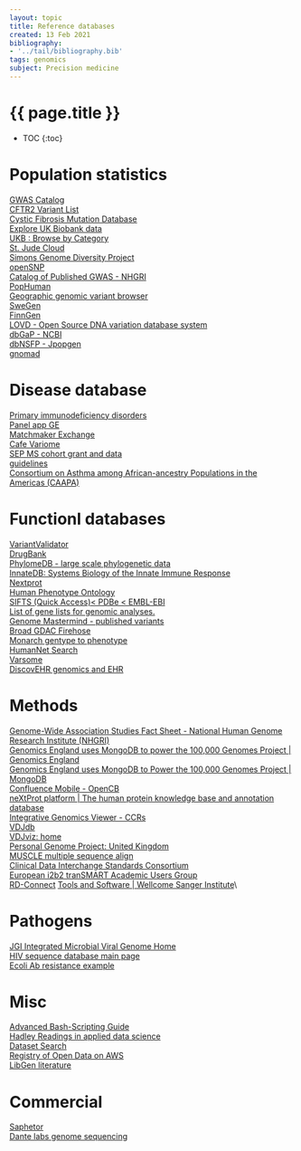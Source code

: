 ```yaml
---
layout: topic
title: Reference databases
created: 13 Feb 2021
bibliography:
- '../tail/bibliography.bib'
tags: genomics
subject: Precision medicine
---
```

{{ page.title }}
================

* TOC
{:toc}

# Population statistics
[GWAS Catalog](https://www.ebi.ac.uk/gwas/home)\
[CFTR2 Variant List](https://cftr2.org/mutations_history)\
[Cystic Fibrosis Mutation Database](http://genet.sickkids.on.ca/LinkPage.html)\
[Explore UK Biobank data](https://cran.rstudio.com/web/packages/ukbtools/vignettes/explore-ukb-data.html)\
[UKB : Browse by Category](http://biobank.ctsu.ox.ac.uk/crystal/label.cgi)\
[St. Jude Cloud](https://stjude.cloud/)\
[Simons Genome Diversity Project](https://www.simonsfoundation.org/simons-genome-diversity-project/)\
[openSNP](https://opensnp.org/)\
[Catalog of Published GWAS - NHGRI](https://www.genome.gov/gwastudies/)\
[PopHuman](https://pophuman.uab.cat/?loc=chr6%3A137998001..138396200&amp;tracks=DNA%2Cgene_annotations%2CPi_CEU_10kb%2Ctheta_CEU_10kb%2CTajima_D_CEU_10kb%2Chap_diversity_within_CEU_10kb%2CKelly_ZnS_CEU_10kb%2CDoS_CEU_10kb%2CK_CEU_10kb&amp;highlight=)\
[Geographic genomic variant browser](https://popgen.uchicago.edu/ggv/?data=%221000genomes%22&amp;chr=1&amp;pos=222087833)\
[SweGen](https://www.nature.com/articles/ejhg2017130)\
[FinnGen](https://www.finngen.fi/en)\
[LOVD - Open Source DNA variation database system](http://www.lovd.nl/3.0/home)\
[dbGaP - NCBI](https://www.ncbi.nlm.nih.gov/gap)\
[dbNSFP - Jpopgen](https://sites.google.com/site/jpopgen/dbNSFP)\
[gnomad](https://gnomad.broadinstitute.org/)

# Disease database
[Primary immunodeficiency disorders](https://panelapp.genomicsengland.co.uk/panels/398/)\
[Panel app GE](https://panelapp.genomicsengland.co.uk/panels/398/)\
[Matchmaker Exchange](http://www.matchmakerexchange.org/)\
[Cafe Variome](https://www.cafevariome.org/home)\
[SEP MS cohort grant and data](https://www.multiplesklerose.ch/fr/propos-de-la-sep/recherche/demande-de-soutien-de-votre-projet-de-recherche/)\
[guidelines](https://www.multiplesklerose.ch/de/ueber-ms/aus-der-forschung/forschungsantraege/#c8514)\
[Consortium on Asthma among African-ancestry Populations in the Americas (CAAPA)](https://www.caapa-project.org)

# Functionl databases
[VariantValidator](https://variantvalidator.org/#variantValidator)\
[DrugBank](https://www.drugbank.ca/releases/latest)\
[PhylomeDB - large scale phylogenetic data](http://phylomedb.org/)\
[InnateDB: Systems Biology of the Innate Immune Response](https://www.innatedb.com/annotatedGenes.do?type=innatedb)\
[Nextprot](https://www.nextprot.org/about/nextprot)\
[Human Phenotype Ontology](https://hpo.jax.org/app/download/annotation)\
[SIFTS (Quick Access)< PDBe < EMBL-EBI](http://www.ebi.ac.uk/pdbe/docs/sifts/quick.html)\
[List of gene lists for genomic analyses.](https://github.com/macarthur-lab/gene_lists)\
[Genome Mastermind - published variants](https://mastermind.genomenon.com/detail?disease=all%20diseases&amp;gene=RAG1&amp;mutation=RAG1:S225R)\
[Broad GDAC Firehose](https://gdac.broadinstitute.org/)\
[Monarch gentype to phenotype](https://monarchinitiative.org/)\
[HumanNet Search](https://www.inetbio.org/humannet/)\
[Varsome](https://varsome.com/variant/hg19/RAG1%3AR737H)\
[DiscovEHR genomics and EHR](http://www.discovehrshare.com/)

# Methods
[Genome-Wide Association Studies Fact Sheet - National Human Genome Research Institute (NHGRI)](https://www.genome.gov/20019523/)\
[Genomics England uses MongoDB to power the 100,000 Genomes Project | Genomics England](https://www.genomicsengland.co.uk/genomics-england-uses-mongodb-to-power-the-data-science-behind-the-100000-genomes-project/)\
[Genomics England uses MongoDB to Power the 100,000 Genomes Project | MongoDB](https://www.mongodb.com/press/genomics-england-uses-mongodb-to-power-the-data-science-behind-the-100000-genomes-project)\
[Confluence Mobile - OpenCB](http://docs.opencb.org/plugins/servlet/mobile?contentId=327756#content/view/327756)\
[neXtProt platform | The human protein knowledge base and annotation database](https://www.nextprot.org/)\
[Integrative Genomics Viewer - CCRs](https://s3.us-east-2.amazonaws.com/ccrs/ccr.html)\
[VDJdb](https://vdjdb.cdr3.net/)\
[VDJviz: home](https://vdjviz.cdr3.net/)\
[Personal Genome Project: United Kingdom](https://www.personalgenomes.org.uk/data/)\
[MUSCLE multiple sequence align](http://www.drive5.com/muscle/)\
[Clinical Data Interchange Standards Consortium](https://www.cdisc.org/about)\
[European i2b2 tranSMART Academic Users Group](http://transmartfoundation.org/europe-fall-meeting-2018/)\
[RD-Connect](https://rd-connect.eu/)
[Tools and Software | Wellcome Sanger Institute](https://www.sanger.ac.uk/science/tools)\

# Pathogens
[JGI Integrated Microbial Viral Genome Home](https://img.jgi.doe.gov/cgi-bin/vr/main.cgi)\
[HIV sequence database main page](https://www.hiv.lanl.gov/content/sequence/HIV/mainpage.html)\
[Ecoli Ab resistance example](https://academic.oup.com/bioinformatics/article/34/13/i89/5045729)

# Misc
[Advanced Bash-Scripting Guide](http://tldp.org/LDP/abs/html/)\
[Hadley Readings in applied data science](https://github.com/hadley/stats337#readings)\
[Dataset Search](https://toolbox.google.com/datasetsearch)\
[Registry of Open Data on AWS](https://registry.opendata.aws/)\
[LibGen literature](http://libgen.io/)

# Commercial
[Saphetor](http://saphetor.com/technology_platform/)\
[Dante labs genome sequencing](https://www.dantelabs.com)

